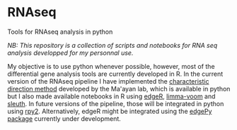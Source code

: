 # RNAseq
Tools for RNAseq analysis in python

_NB: This repository is a collection of scripts and notebooks for RNA seq analysis developped for my personnal use._

My objective is to use python whenever possible, however, most of the differential gene analysis tools are currently developed in R. In the current version of the RNAseq pipeline I have implemented the [characteristic direction method](http://www.maayanlab.net/CD/) developed by the Ma'ayan lab, which is available in python but I also made available notebooks in R using [edgeR](https://bioconductor.org/packages/release/bioc/html/edgeR.html), [limma-voom](https://bioconductor.org/packages/release/bioc/html/limma.html) and [sleuth](https://pachterlab.github.io/sleuth/about). In future versions of the pipeline, those will be integrated in python using [rpy2](https://rpy2.readthedocs.io/en/version_2.8.x/). Alternatively, edgeR might be integrated using the [edgePy package](https://github.com/r-bioinformatics/edgePy) currently under development.
